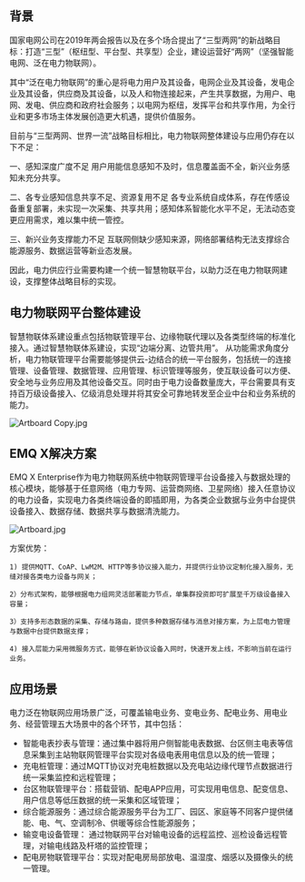 ## 背景

 国家电网公司在2019年两会报告以及在多个场合提出了“三型两网”的新战略目标：打造“三型”（枢纽型、平台型、共享型）企业，建设运营好“两网”（坚强智能电网、泛在电力物联网）。

其中“泛在电力物联网”的重心是将电力用户及其设备，电网企业及其设备，发电企业及其设备，供应商及其设备，以及人和物连接起来，产生共享数据，为用户、电网、发电、供应商和政府社会服务；以电网为枢纽，发挥平台和共享作用，为全行业和更多市场主体发展创造更大机遇，提供价值服务。

目前与“三型两网、世界一流”战略目标相比，电力物联网整体建设与应用仍存在以下不足：

  一、感知深度广度不足
用户用能信息感知不及时，信息覆盖面不全，新兴业务感知未充分共享。

  二、各专业感知信息共享不足、资源复用不足
各专业系统自成体系，存在传感设备重复部署，未实现一次采集、共享共用；感知体系智能化水平不足，无法动态变更应用需求，难以集中统一管控。

  三、新兴业务支撑能力不足
 互联网侧缺少感知来源，网络部署结构无法支撑综合能源服务、数据运营等新业态发展。

  因此，电力供应行业需要构建一个统一智慧物联平台，以助力泛在电力物联网建设，支撑整体战略目标的实现。

## 电力物联网平台整体建设

  智慧物联体系建设重点包括物联管理平台、边缘物联代理以及各类型终端的标准化接入。通过智慧物联体系建设，实现“边端分离、边管共用”。 从功能需求角度分析，电力物联管理平台需要能够提供云-边结合的统一平台服务，包括统一的连接管理、设备管理、数据管理、应用管理、标识管理等服务，使互联设备可以方便、安全地与业务应用及其他设备交互。同时由于电力设备数量庞大，平台需要具有支持百万级设备接入、亿级消息处理并将其安全可靠地转发至企业中台和业务系统的能力。

![Artboard Copy.jpg](https://static.emqx.net/images/4ff463d1d0e3fe92afb195be5cd8b743.jpg)

## EMQ X解决方案

   EMQ X Enterprise作为电力物联网系统中物联网管理平台设备接入与数据处理的核心模块，能够基于任意网络（电力专网、运营商网络、卫星网络）接入任意协议的电力设备，实现电力各类终端设备的即插即用，为各类企业数据与业务中台提供设备接入、数据存储、数据共享与数据清洗能力。

![Artboard.jpg](https://static.emqx.net/images/fa8ebec89317a46e552c95acfdb043ed.jpg)

   方案优势：

```
1) 提供MQTT、CoAP、LwM2M、HTTP等多协议接入能力，并提供行业协议定制化接入服务，无缝对接各类电力设备与网关；

2）分布式架构，能够根据电力组网灵活部署能力节点，单集群投资即可扩展至千万级设备接入容量；

3）支持多形态数据的采集、存储与路由，提供多种数据存储与消息对接方案，为上层电力管理与数据中台提供数据支撑；

4) 接入层能力采用微服务方式，能够在新协议设备入网时，快速开发上线，不影响当前在运行业务。
```

## 应用场景

   电力泛在物联网应用场景广泛，可覆盖输电业务、变电业务、配电业务、用电业务、经营管理五大场景中的各个环节，其中包括：

- 智能电表抄表与管理：通过集中器将用户侧智能电表数据、台区侧主电表等信息采集到主站物联网管理平台实现对各级电表用电信息以及的统一管理；
- 充电桩管理：通过MQTT协议对充电桩数据以及充电站边缘代理节点数据进行统一采集监控和远程管理；
- 台区物联管理平台：搭载营销、配电APP应用，可实现用电信息、配变信息、用户信息等低压数据的统一采集和区域管理；
- 综合能源服务：通过综合能源服务平台为工厂、园区、家庭等不同客户提供储能、电、气、空调制冷、供暖等综合性能源服务；
- 输变电设备管理： 通过物联网平台对输电设备的远程监控、巡检设备远程管理，对输电线路及杆塔的监控管理；
- 配电房物联管理平台：实现对配电房局部放电、温湿度、烟感以及摄像头的统一管理。
